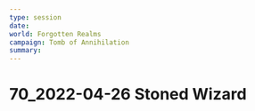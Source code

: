```yaml
---
type: session
date:
world: Forgotten Realms
campaign: Tomb of Annihilation
summary:
---
```


# 70_2022-04-26 Stoned Wizard